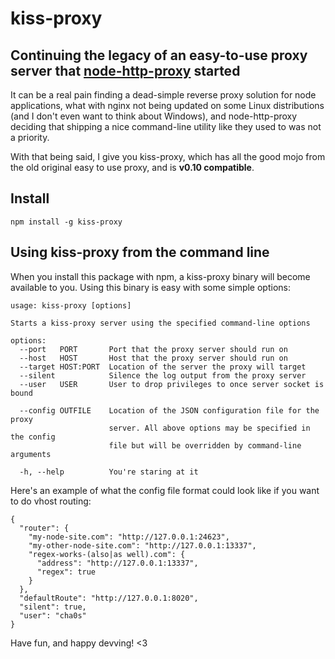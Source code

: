# kiss-proxy

## Continuing the legacy of an easy-to-use proxy server that [node-http-proxy](http://github.com/nodejitsu/node-http-proxy) started

It can be a real pain finding a dead-simple reverse proxy solution for node applications, what with nginx not being updated on
some Linux distributions (and I don't even want to think about Windows), and node-http-proxy deciding that shipping a nice
command-line utility like they used to was not a priority.

With that being said, I give you kiss-proxy, which has all the good mojo from the old original easy to use proxy, and is
**v0.10 compatible**.

## Install

```
npm install -g kiss-proxy
```

## Using kiss-proxy from the command line
When you install this package with npm, a kiss-proxy binary will become available to you. Using this binary is easy with some simple options:

```
usage: kiss-proxy [options]

Starts a kiss-proxy server using the specified command-line options

options:
  --port   PORT       Port that the proxy server should run on
  --host   HOST       Host that the proxy server should run on
  --target HOST:PORT  Location of the server the proxy will target
  --silent            Silence the log output from the proxy server
  --user   USER       User to drop privileges to once server socket is bound
  
  --config OUTFILE    Location of the JSON configuration file for the proxy
                      server. All above options may be specified in the config
                      file but will be overridden by command-line arguments
  
  -h, --help          You're staring at it
```

Here's an example of what the config file format could look like if you want to do vhost routing:

```
{
  "router": {
    "my-node-site.com": "http://127.0.0.1:24623",
    "my-other-node-site.com": "http://127.0.0.1:13337",
    "regex-works-(also|as well).com": {
      "address": "http://127.0.0.1:13337",
      "regex": true
    }
  },
  "defaultRoute": "http://127.0.0.1:8020",
  "silent": true,
  "user": "cha0s"
}
```

Have fun, and happy devving! <3
